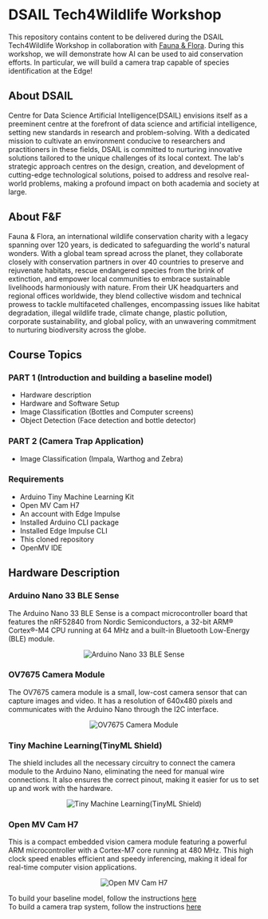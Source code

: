 # DSAIL Tech4Wildlife Workshop
This repository contains content to be delivered during the DSAIL Tech4Wildlife Workshop in collaboration with [Fauna \& Flora](https://www.fauna-flora.org/).  During this workshop, we will demonstrate how AI can be used to aid conservation efforts. In particular, we will build a camera trap capable of species identification at the Edge!

## About DSAIL
Centre for Data Science Artificial Intelligence(DSAIL) envisions itself as a preeminent centre at the forefront of data science and artificial intelligence, setting new standards in research and problem-solving. With a dedicated mission to cultivate an environment conducive to researchers and practitioners in these fields, DSAIL is committed to nurturing innovative solutions tailored to the unique challenges of its local context. The lab's strategic approach centres on the design, creation, and development of cutting-edge technological solutions, poised to address and resolve real-world problems, making a profound impact on both academia and society at large.

## About F\&F
Fauna & Flora, an international wildlife conservation charity with a legacy spanning over 120 years, is dedicated to safeguarding the world's natural wonders. With a global team spread across the planet, they collaborate closely with conservation partners in over 40 countries to preserve and rejuvenate habitats, rescue endangered species from the brink of extinction, and empower local communities to embrace sustainable livelihoods harmoniously with nature. From their UK headquarters and regional offices worldwide, they blend collective wisdom and technical prowess to tackle multifaceted challenges, encompassing issues like habitat degradation, illegal wildlife trade, climate change, plastic pollution, corporate sustainability, and global policy, with an unwavering commitment to nurturing biodiversity across the globe.


## Course Topics
### PART 1 (Introduction and building a baseline model)
- Hardware description
- Hardware and Software Setup
- Image Classification (Bottles and Computer screens)
- Object Detection (Face detection and bottle detector)

### PART 2 (Camera Trap Application)
- Image Classification (Impala, Warthog and Zebra)

### Requirements
- Arduino Tiny Machine Learning Kit
- Open MV Cam H7
- An account with Edge Impulse
- Installed Arduino CLI package
- Installed Edge Impulse CLI
- This cloned repository
- OpenMV IDE

## Hardware Description

### Arduino Nano 33 BLE Sense
The Arduino Nano 33 BLE Sense is a compact microcontroller board that features the nRF52840 from Nordic Semiconductors, a 32-bit ARM® Cortex®-M4 CPU running at 64 MHz and a built-in Bluetooth Low-Energy (BLE) module.

<div align="center">
  <img src="https://github.com/DeKUT-DSAIL/dsail-tech4wildlife/assets/88529649/eac1411e-d0bf-46f8-919a-a336aab558bd" alt="Arduino Nano 33 BLE Sense">
</div>


### OV7675 Camera Module
The OV7675 camera module is a small, low-cost camera sensor that can capture images and video. It has a resolution of 640x480 pixels and communicates with the Arduino Nano through the I2C interface.


<div align="center">
  <img src="https://github.com/DeKUT-DSAIL/dsail-tech4wildlife/assets/88529649/7b1cd7b1-3a8a-4e45-916e-893872e23c3b" alt="OV7675 Camera Module">
</div>


### Tiny Machine Learning(TinyML Shield)
The shield includes all the necessary circuitry to connect the camera module to the Arduino Nano, eliminating the need for manual wire connections. It also ensures the correct pinout, making it easier for us to set up and work with the hardware.

<div align="center">
  <img src="https://github.com/DeKUT-DSAIL/dsail-tech4wildlife/assets/88529649/a0656d21-77d4-4227-985d-a0caa061dd40" alt="Tiny Machine Learning(TinyML Shield)">
</div>



### Open MV Cam H7
This is a compact embedded vision camera module featuring a powerful ARM microcontroller with a Cortex-M7 core running at 480 MHz. 
This high clock speed enables efficient and speedy inferencing, making it ideal for real-time computer vision applications. 

<div align="center">
  <img src="https://github.com/DeKUT-DSAIL/dsail-tech4wildlife/assets/88529649/b7349310-5c72-4cce-851c-e50bfe9bb200" alt="Open MV Cam H7">
</div>

To build your baseline model, follow the instructions [here](https://github.com/DeKUT-DSAIL/dsail-tech4wildlife/tree/main/base)<br>
To build a camera trap system, follow the instructions [here](https://github.com/DeKUT-DSAIL/dsail-tech4wildlife/tree/main/PART-2)















